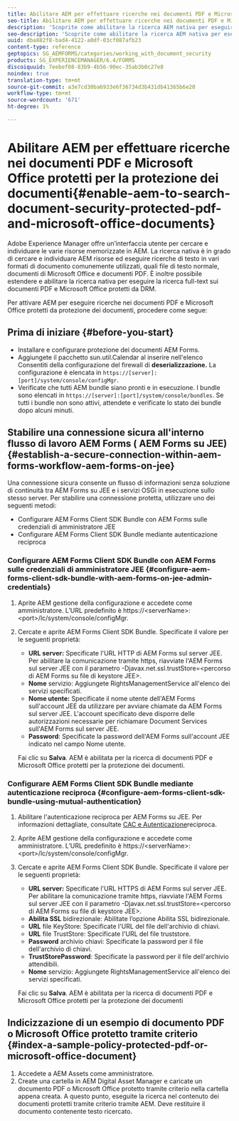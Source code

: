 ```yaml
---
title: Abilitare AEM per effettuare ricerche nei documenti PDF e Microsoft Office protetti per la protezione dei documenti
seo-title: Abilitare AEM per effettuare ricerche nei documenti PDF e Microsoft Office protetti per la protezione dei documenti
description: 'Scoprite come abilitare la ricerca AEM nativa per eseguire la ricerca full-text sui documenti PDF protetti da DRM.  '
seo-description: 'Scoprite come abilitare la ricerca AEM nativa per eseguire la ricerca full-text sui documenti PDF protetti da DRM.  '
uuid: dba882f8-bad4-4122-a0df-03cf087afb23
content-type: reference
geptopics: SG_AEMFORMS/categories/working_with_document_security
products: SG_EXPERIENCEMANAGER/6.4/FORMS
discoiquuid: 7eebef08-83b9-4b56-90ec-35ab3b0c27e8
noindex: true
translation-type: tm+mt
source-git-commit: a3e7cd30ba6933e6f36734d3b431db41365b6e20
workflow-type: tm+mt
source-wordcount: '671'
ht-degree: 1%

---
```



# Abilitare AEM per effettuare ricerche nei documenti PDF e Microsoft Office protetti per la protezione dei documenti{#enable-aem-to-search-document-security-protected-pdf-and-microsoft-office-documents}

Adobe Experience Manager offre un’interfaccia utente per cercare e individuare le varie risorse memorizzate in AEM. La ricerca nativa è in grado di cercare e individuare AEM risorse ed eseguire ricerche di testo in vari formati di documento comunemente utilizzati, quali file di testo normale, documenti di Microsoft Office e documenti PDF. È inoltre possibile estendere e abilitare la ricerca nativa per eseguire la ricerca full-text sui documenti PDF e Microsoft Office protetti da DRM.

Per attivare AEM per eseguire ricerche nei documenti PDF e Microsoft Office protetti da protezione dei documenti, procedere come segue:

## Prima di iniziare {#before-you-start}

* Installare e configurare  protezione dei documenti AEM Forms.
* Aggiungete il pacchetto sun.util.Calendar al inserire nell&#39;elenco Consentiti  della configurazione del firewall di **deserializzazione.** La configurazione è elencata in `https://[server]:[port]/system/console/configMgr`.
* Verificate che tutti AEM bundle siano pronti e in esecuzione. I bundle sono elencati in `https://[server]:[port]/system/console/bundles`. Se tutti i bundle non sono attivi, attendete e verificate lo stato dei bundle dopo alcuni minuti.

## Stabilire una connessione sicura all&#39;interno  flusso di lavoro AEM Forms ( AEM Forms su JEE) {#establish-a-secure-connection-within-aem-forms-workflow-aem-forms-on-jee}

Una connessione sicura consente un flusso di informazioni senza soluzione di continuità tra  AEM Forms su JEE e i servizi OSGi in esecuzione sullo stesso server. Per stabilire una connessione protetta, utilizzare uno dei seguenti metodi:

* Configurare  AEM Forms Client SDK Bundle con  AEM Forms sulle credenziali di amministratore JEE
* Configurare  AEM Forms Client SDK Bundle mediante autenticazione reciproca

### Configurare  AEM Forms Client SDK Bundle con  AEM Forms sulle credenziali di amministratore JEE {#configure-aem-forms-client-sdk-bundle-with-aem-forms-on-jee-admin-credentials}

1. Aprite AEM gestione della configurazione e accedete come amministratore. L’URL predefinito è https://&lt;serverName>:&lt;port>/lc/system/console/configMgr.
1. Cercate e aprite  AEM Forms Client SDK Bundle. Specificate il valore per le seguenti proprietà:

   * **URL server:** Specificate l&#39;URL HTTP di  AEM Forms sul server JEE. Per abilitare la comunicazione tramite https, riavviate l&#39;AEM Forms  sul server JEE con il parametro -Djavax.net.ssl.trustStore=&lt;percorso di  AEM Forms su file di keystore JEE>.
   * **Nome** servizio: Aggiungete RightsManagementService all&#39;elenco dei servizi specificati.
   * **Nome utente:** Specificate il nome utente dell&#39;AEM Forms  sull&#39;account JEE da utilizzare per avviare chiamate da  AEM Forms sul server JEE. L&#39;account specificato deve disporre delle autorizzazioni necessarie per richiamare Document Services sull&#39;AEM Forms  sul server JEE.
   * **Password**: Specificate la password dell&#39;AEM Forms  sull&#39;account JEE indicato nel campo Nome utente.

   Fai clic su **Salva**. AEM è abilitata per la ricerca di documenti PDF e Microsoft Office protetti per la protezione dei documenti.

### Configurare  AEM Forms Client SDK Bundle mediante autenticazione reciproca {#configure-aem-forms-client-sdk-bundle-using-mutual-authentication}

1. Abilitare l&#39;autenticazione reciproca per  AEM Forms su JEE. Per informazioni dettagliate, consultate [CAC e Autenticazione](https://helpx.adobe.com/livecycle/kb/cac-mutual-authentication.html)reciproca.
1. Aprite AEM gestione della configurazione e accedete come amministratore. L’URL predefinito è https://&lt;serverName>:&lt;port>/lc/system/console/configMgr.
1. Cercate e aprite  AEM Forms Client SDK Bundle. Specificate il valore per le seguenti proprietà:

   * **URL server:** Specificate l&#39;URL HTTPS di  AEM Forms sul server JEE. Per abilitare la comunicazione tramite https, riavviate l&#39;AEM Forms  sul server JEE con il parametro -Djavax.net.ssl.trustStore=&lt;percorso di  AEM Forms su file di keystore JEE>.
   * **Abilita SSL** bidirezionale: Abilitate l’opzione Abilita SSL bidirezionale.
   * **URL** file KeyStore: Specificate l&#39;URL del file dell&#39;archivio di chiavi.
   * **URL** file TrustStore: Specificate l&#39;URL del file truststore.
   * **Password** archivio chiavi: Specificate la password per il file dell&#39;archivio di chiavi.
   * **TrustStorePassword**: Specificate la password per il file dell&#39;archivio attendibili.
   * **Nome** servizio: Aggiungete RightsManagementService all&#39;elenco dei servizi specificati.

   Fai clic su **Salva**. AEM è abilitata per la ricerca di documenti PDF e Microsoft Office protetti per la protezione dei documenti

## Indicizzazione di un esempio di documento PDF o Microsoft Office protetto tramite criterio {#index-a-sample-policy-protected-pdf-or-microsoft-office-document}

1. Accedete a  AEM Assets come amministratore.
1. Create una cartella in AEM Digital Asset Manager e caricate un documento PDF o Microsoft Office protetto tramite criterio nella cartella appena creata. A questo punto, eseguite la ricerca nel contenuto dei documenti protetti tramite criterio tramite AEM. Deve restituire il documento contenente testo ricercato.

